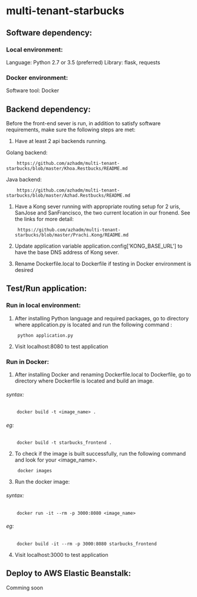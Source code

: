 # multi-tenant-starbucks

## Software dependency:

### Local environment:

Language: Python 2.7 or 3.5 (preferred)
Library: flask, requests

### Docker environment:

Software tool: Docker

## Backend dependency:

Before the front-end sever is run, in addition to satisfy software requirements, make sure the following steps are met:

1. Have at least 2 api backends running.

Golang backend:
        
        https://github.com/azhadm/multi-tenant-starbucks/blob/master/Khoa.Restbucks/README.md

Java backend:

        https://github.com/azhadm/multi-tenant-starbucks/blob/master/Azhad.Restbucks/README.md

1. Have a Kong sever running with appropriate routing setup for 2 uris, SanJose and SanFrancisco, the two current location in our fronend. See the links for more detail:

        https://github.com/azhadm/multi-tenant-starbucks/blob/master/Prachi.Kong/README.md

2. Update application variable application.config['KONG_BASE_URL'] to have the base DNS address of Kong sever.

3. Rename Dockerfile.local to Dockerfile if testing in Docker environment is desired

## Test/Run application:

### Run in local environment:

1. After installing Python language and required packages, go to directory where application.py is located and run the following command : 

        python application.py

2. Visit localhost:8080 to test application

### Run in Docker:

1. After installing Docker and renaming Dockerfile.local to Dockerfile, go to directory where Dockerfile is located and build an image.

######   syntax:
        docker build -t <image_name> .

######   eg:
        docker build -t starbucks_frontend .

2. To check if the image is built successfully, run the following command and look for your <image_name>.

        docker images

3. Run the docker image: 

######   syntax:
        docker run -it --rm -p 3000:8080 <image_name>

######   eg:
        docker build -it --rm -p 3000:8080 starbucks_frontend

4. Visit localhost:3000 to test application

## Deploy to AWS Elastic Beanstalk:

Comming soon